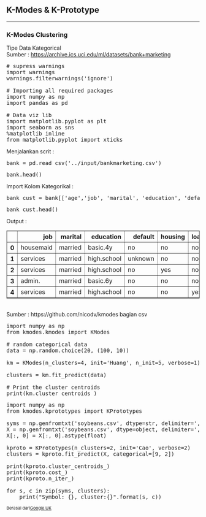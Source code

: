 ## K-Modes & K-Prototype

---

### K-Modes Clustering
Tipe Data Kategorical<br>
Sumber : https://archive.ics.uci.edu/ml/datasets/bank+marketing<r>
<pre># supress warnings
import warnings
warnings.filterwarnings('ignore')

# Importing all required packages
import numpy as np
import pandas as pd

# Data viz lib
import matplotlib.pyplot as plt
import seaborn as sns
%matplotlib inline
from matplotlib.pyplot import xticks</pre>

Menjalankan scrit :<br>
<pre>bank = pd.read_csv('../input/bankmarketing.csv')</pre>
<pre>bank.head()</pre>

Import Kolom Kategorikal :<br>
<pre>bank_cust = bank[['age','job', 'marital', 'education', 'default', 'housing', 'loan','contact','month','day_of_week','poutcome']]</pre>
<pre>bank_cust.head()</pre>

Output :<br>
<table border="1" class="dataframe">
  <thead>
    <tr style="text-align: right;">
      <th></th>
      <th>job</th>
      <th>marital</th>
      <th>education</th>
      <th>default</th>
      <th>housing</th>
      <th>loan</th>
      <th>contact</th>
      <th>month</th>
      <th>day_of_week</th>
      <th>poutcome</th>
      <th>age_bin</th>
    </tr>
  </thead>
  <tbody>
    <tr>
      <th>0</th>
      <td>housemaid</td>
      <td>married</td>
      <td>basic.4y</td>
      <td>no</td>
      <td>no</td>
      <td>no</td>
      <td>telephone</td>
      <td>may</td>
      <td>mon</td>
      <td>nonexistent</td>
      <td>50-60</td>
    </tr>
    <tr>
      <th>1</th>
      <td>services</td>
      <td>married</td>
      <td>high.school</td>
      <td>unknown</td>
      <td>no</td>
      <td>no</td>
      <td>telephone</td>
      <td>may</td>
      <td>mon</td>
      <td>nonexistent</td>
      <td>50-60</td>
    </tr>
    <tr>
      <th>2</th>
      <td>services</td>
      <td>married</td>
      <td>high.school</td>
      <td>no</td>
      <td>yes</td>
      <td>no</td>
      <td>telephone</td>
      <td>may</td>
      <td>mon</td>
      <td>nonexistent</td>
      <td>30-40</td>
    </tr>
    <tr>
      <th>3</th>
      <td>admin.</td>
      <td>married</td>
      <td>basic.6y</td>
      <td>no</td>
      <td>no</td>
      <td>no</td>
      <td>telephone</td>
      <td>may</td>
      <td>mon</td>
      <td>nonexistent</td>
      <td>30-40</td>
    </tr>
    <tr>
      <th>4</th>
      <td>services</td>
      <td>married</td>
      <td>high.school</td>
      <td>no</td>
      <td>no</td>
      <td>yes</td>
      <td>telephone</td>
      <td>may</td>
      <td>mon</td>
      <td>nonexistent</td>
      <td>50-60</td>
    </tr>
  </tbody>
</table>

<br>
Sumber : https://github.com/nicodv/kmodes bagian csv<br>

<pre>import numpy as np
from kmodes.kmodes import KModes

# random categorical data
data = np.random.choice(20, (100, 10))

km = KModes(n_clusters=4, init='Huang', n_init=5, verbose=1)

clusters = km.fit_predict(data)

# Print the cluster centroids
print(km.cluster_centroids_)</pre>

<pre>import numpy as np
from kmodes.kprototypes import KPrototypes

syms = np.genfromtxt('soybeans.csv', dtype=str, delimiter=',')[:, 0]
X = np.genfromtxt('soybeans.csv', dtype=object, delimiter=',')[:, 1:]
X[:, 0] = X[:, 0].astype(float)

kproto = KPrototypes(n_clusters=2, init='Cao', verbose=2)
clusters = kproto.fit_predict(X, categorical=[9, 2])

print(kproto.cluster_centroids_)
print(kproto.cost_)
print(kproto.n_iter_)

for s, c in zip(syms, clusters):
    print("Symbol: {}, cluster:{}".format(s, c))</pre>


<p style="font-size:11px">Berasal dari<a href="https://www.google.co.uk/">Google UK</a></p>
<!-- Remove above link if you don't want to attibute -->
